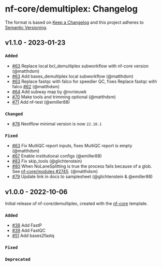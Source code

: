 # nf-core/demultiplex: Changelog

The format is based on [Keep a Changelog](https://keepachangelog.com/en/1.0.0/)
and this project adheres to [Semantic Versioning](https://semver.org/spec/v2.0.0.html).

## v1.1.0 - 2023-01-23

### `Added`

- [#63](https://github.com/nf-core/demultiplex/pull/63) Replace local bcl_demultiplex subworkflow with nf-core version (@matthdsm)
- [#63](https://github.com/nf-core/demultiplex/pull/63) Add bases_demultiplex local subworkflow (@matthdsm)
- [#63](https://github.com/nf-core/demultiplex/pull/63) Replace fastqc with falco for speedier QC, fixes Replace fastqc with falco [#62](https://github.com/nf-core/demultiplex/issues/62) (@matthdsm)
- [#64](https://github.com/nf-core/demultiplex/pull/64) Add subway map by @nvnieuwk
- [#70](https://github.com/nf-core/demultiplex/pull/70) Make tools and trimming optional (@matthdsm)
- [#71](https://github.com/nf-core/demultiplex/pull/71) Add nf-test (@emiller88)

### `Changed`

- [#78](https://github.com/nf-core/demultiplex/pull/78) Nextflow minimal version is now `22.10.1`

### `Fixed`

- [#63](https://github.com/nf-core/demultiplex/pull/63) Fix MultiQC report inputs, fixes MultiQC report is empty (@matthdsm)
- [#67](https://github.com/nf-core/demultiplex/pull/67) Enable institutional configs (@emiller88)
- [#83](https://github.com/nf-core/demultiplex/pull/83) Fix skip_tools (@glichtenstein)
- [#80](https://github.com/nf-core/demultiplex/issues/80) When NoLaneSplitting is true the process fails because of a glob. See [nf-core/modules #2745](https://github.com/nf-core/modules/pull/2745). (@matthdsm)
- [#79](https://github.com/nf-core/demultiplex/issues/79) Update link in docs to samplesheet (@glichtenstein & @emiller88)

## v1.0.0 - 2022-10-06

Initial release of nf-core/demultiplex, created with the [nf-core](https://nf-co.re/) template.

### `Added`

- [#38](https://github.com/nf-core/demultiplex/pull/38) Add FastP
- [#39](https://github.com/nf-core/demultiplex/pull/39) Add FastQC
- [#51](https://github.com/nf-core/demultiplex/pull/51) Add bases2fastq

### `Fixed`

### `Deprecated`
